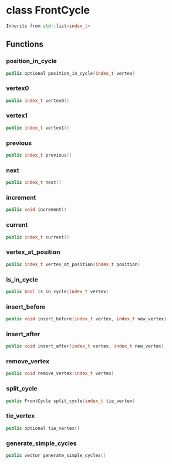 # class FrontCycle


```cpp
Inherits from std::list<index_t>
```



## Functions

### position_in_cycle

```cpp
public optional position_in_cycle(index_t vertex)
```


### vertex0

```cpp
public index_t vertex0()
```


### vertex1

```cpp
public index_t vertex1()
```


### previous

```cpp
public index_t previous()
```


### next

```cpp
public index_t next()
```


### increment

```cpp
public void increment()
```


### current

```cpp
public index_t current()
```


### vertex_at_position

```cpp
public index_t vertex_at_position(index_t position)
```


### is_in_cycle

```cpp
public bool is_in_cycle(index_t vertex)
```


### insert_before

```cpp
public void insert_before(index_t vertex, index_t new_vertex)
```


### insert_after

```cpp
public void insert_after(index_t vertex, index_t new_vertex)
```


### remove_vertex

```cpp
public void remove_vertex(index_t vertex)
```


### split_cycle

```cpp
public FrontCycle split_cycle(index_t tie_vertex)
```


### tie_vertex

```cpp
public optional tie_vertex()
```


### generate_simple_cycles

```cpp
public vector generate_simple_cycles()
```




